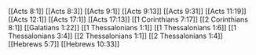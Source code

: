[[Acts 8:1]]
[[Acts 8:3]]
[[Acts 9:1]]
[[Acts 9:13]]
[[Acts 9:31]]
[[Acts 11:19]]
[[Acts 12:1]]
[[Acts 17:1]]
[[Acts 17:13]]
[[1 Corinthians 7:17]]
[[2 Corinthians 8:1]]
[[Galatians 1:22]]
[[1 Thessalonians 1:1]]
[[1 Thessalonians 1:6]]
[[1 Thessalonians 3:4]]
[[2 Thessalonians 1:1]]
[[2 Thessalonians 1:4]]
[[Hebrews 5:7]]
[[Hebrews 10:33]]
